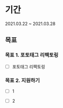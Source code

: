 # 기간

2021.03.22 ~ 2021.03.28

## 목표



### 목표 1. 포토태그 리팩토링

- [ ] 포토태그 리팩토링



### 목표 2. 지원하기

- [ ] 1
- [ ] 2

